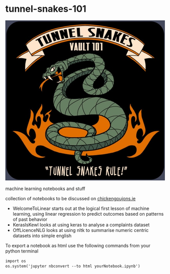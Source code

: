 # tunnel-snakes-101

![Alt text](public/images/tunnelsnakesrule.jpeg?raw=true "Title")

machine learning notebooks and stuff

collection of notebooks to be discussed on [chickengoujons.ie](https://chickengoujons.ie/)  

- WelcomeToLinear starts out at the logical first lesson of machine learning, using linear regression to predict outcomes based on patterns of past behavior
- KerasIsKewl looks at using keras to analyse a complaints dataset
- OffLicenceNLG looks at using nltk to summarise numeric centric datasets into simple english


To export a notebook as  html use the following commands from your python terminal
```
import os
os.system('jupyter nbconvert --to html yourNotebook.ipynb')
```
